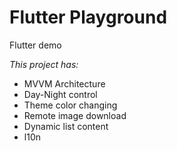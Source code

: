 # Flutter Playground

Flutter demo

*This project has:*
- MVVM Architecture
- Day-Night control
- Theme color changing
- Remote image download
- Dynamic list content
- l10n
